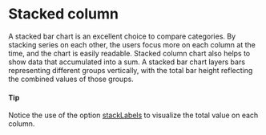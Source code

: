 # Stacked column
A stacked bar chart is an excellent choice to compare categories. By stacking series on each other, the users focus more on each column at the time, and the chart is easily readable.
Stacked column chart also helps to show data that accumulated into a sum. A stacked bar chart layers bars representing different groups vertically, with the total bar height reflecting the combined values of those groups.

####  Tip
Notice the use of the option [stackLabels](https://api.highcharts.com/highcharts/yAxis.stackLabels) to visualize the total value on each column.